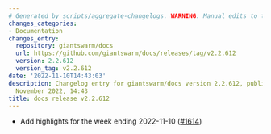 ```yaml
---
# Generated by scripts/aggregate-changelogs. WARNING: Manual edits to this files will be overwritten.
changes_categories:
- Documentation
changes_entry:
  repository: giantswarm/docs
  url: https://github.com/giantswarm/docs/releases/tag/v2.2.612
  version: 2.2.612
  version_tag: v2.2.612
date: '2022-11-10T14:43:03'
description: Changelog entry for giantswarm/docs version 2.2.612, published on 10
  November 2022, 14:43
title: docs release v2.2.612
---
```


- Add highlights for the week ending 2022-11-10 ([#1614](https://github.com/giantswarm/docs/pull/1614))
